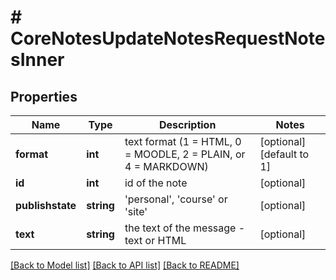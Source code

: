 # # CoreNotesUpdateNotesRequestNotesInner

## Properties

Name | Type | Description | Notes
------------ | ------------- | ------------- | -------------
**format** | **int** | text format (1 &#x3D; HTML, 0 &#x3D; MOODLE, 2 &#x3D; PLAIN, or 4 &#x3D; MARKDOWN) | [optional] [default to 1]
**id** | **int** | id of the note | [optional]
**publishstate** | **string** | &#39;personal&#39;, &#39;course&#39; or &#39;site&#39; | [optional]
**text** | **string** | the text of the message - text or HTML | [optional]

[[Back to Model list]](../../README.md#models) [[Back to API list]](../../README.md#endpoints) [[Back to README]](../../README.md)
